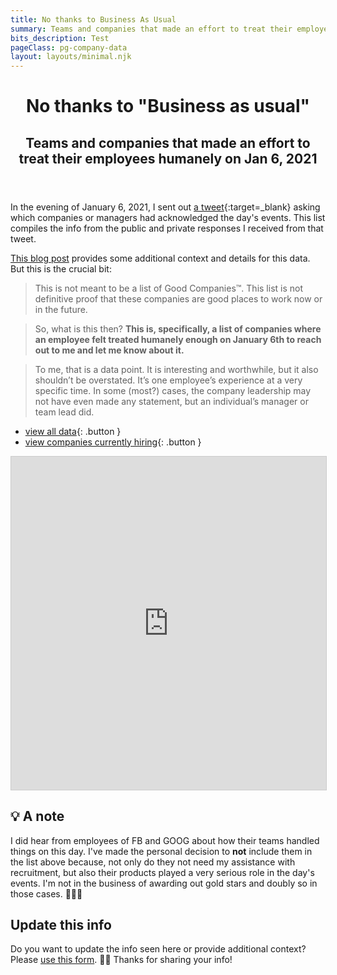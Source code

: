 ```yaml
---
title: No thanks to Business As Usual
summary: Teams and companies that made an effort to treat their employees humanely on Jan 6, 2021
bits_description: Test
pageClass: pg-company-data
layout: layouts/minimal.njk
---
```


<div class="opener">
<header>
<div class="content-container">

# No thanks to "Business as usual"
## Teams and companies that made an effort to treat their employees humanely on Jan 6, 2021

</div>
</header>

<div class="content-container">

In the evening of January 6, 2021, I sent out [a tweet](https://twitter.com/messypixels/status/1346992491577401344){:target=_blank} asking which companies or managers had acknowledged the day's events. This list compiles the info from the public and private responses I received from that tweet.

[This blog post](/blog/2021/leading-with-humanity/) provides some additional context and details for this data. But this is the crucial bit:

> This is not meant to be a list of Good Companies™️. This list is not definitive proof that these companies are good places to work now or in the future.

> So, what is this then? **This is, specifically, a list of companies where an employee felt treated humanely enough on January 6th to reach out to me and let me know about it.**

> To me, that is a data point. It is interesting and worthwhile, but it also shouldn’t be overstated. It’s one employee’s experience at a very specific time. In some (most?) cases, the company leadership may not have even made any statement, but an individual’s manager or team lead did.

- [view all data](#company-data){: .button }
- [view companies currently hiring](/bits/company-list-hiring-2021/#company-data){: .button }

</div>
</div>
<div id="company-data" class="embed-container">
<iframe class="airtable-embed" src="https://airtable.com/embed/shrXbKpf0z4qRfJvY?backgroundColor=gray&viewControls=on" frameborder="0" onmousewheel="" width="100%" height="533" style="background: transparent; border: 1px solid #ccc;"></iframe>
</div>

<aside class="content-container">

## 💡 A note
I did hear from employees of FB and GOOG about how their teams handled things on this day. I've made the personal decision to **not** include them in the list above because, not only do they not need my assistance with recruitment, but also their products played a very serious role in the day's events. I'm not in the business of awarding out gold stars and doubly so in those cases. 🤷🏻‍♀️

## Update this info

Do you want to update the info seen here or provide additional context? Please [use this form](https://forms.gle/HChqkumuXGWizr638). 🙏🏻 Thanks for sharing your info!
</aside>
